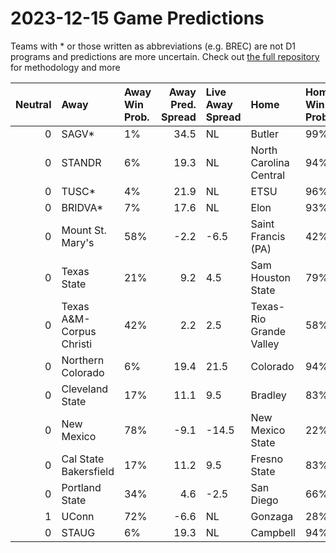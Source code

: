 # 2023-12-15 Game Predictions
Teams with * or those written as abbreviations (e.g. BREC) are not D1 programs and predictions are more uncertain. Check out [the full repository](https://github.com/grdavis/college-basketball-elo) for methodology and more

|   Neutral | Away                     | Away Win Prob.   |   Away Pred. Spread | Live Away Spread   | Home                    | Home Win Prob.   |   Home Pred. Spread |
|----------:|:-------------------------|:-----------------|--------------------:|:-------------------|:------------------------|:-----------------|--------------------:|
|         0 | SAGV*                    | 1%               |                34.5 | NL                 | Butler                  | 99%              |               -34.5 |
|         0 | STANDR                   | 6%               |                19.3 | NL                 | North Carolina Central  | 94%              |               -19.3 |
|         0 | TUSC*                    | 4%               |                21.9 | NL                 | ETSU                    | 96%              |               -21.9 |
|         0 | BRIDVA*                  | 7%               |                17.6 | NL                 | Elon                    | 93%              |               -17.6 |
|         0 | Mount St. Mary's         | 58%              |                -2.2 | -6.5               | Saint Francis (PA)      | 42%              |                 2.2 |
|         0 | Texas State              | 21%              |                 9.2 | 4.5                | Sam Houston State       | 79%              |                -9.2 |
|         0 | Texas A&M-Corpus Christi | 42%              |                 2.2 | 2.5                | Texas-Rio Grande Valley | 58%              |                -2.2 |
|         0 | Northern Colorado        | 6%               |                19.4 | 21.5               | Colorado                | 94%              |               -19.4 |
|         0 | Cleveland State          | 17%              |                11.1 | 9.5                | Bradley                 | 83%              |               -11.1 |
|         0 | New Mexico               | 78%              |                -9.1 | -14.5              | New Mexico State        | 22%              |                 9.1 |
|         0 | Cal State Bakersfield    | 17%              |                11.2 | 9.5                | Fresno State            | 83%              |               -11.2 |
|         0 | Portland State           | 34%              |                 4.6 | -2.5               | San Diego               | 66%              |                -4.6 |
|         1 | UConn                    | 72%              |                -6.6 | NL                 | Gonzaga                 | 28%              |                 6.6 |
|         0 | STAUG                    | 6%               |                19.3 | NL                 | Campbell                | 94%              |               -19.3 |